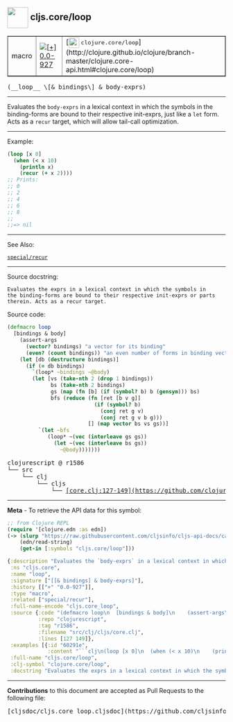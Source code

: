 ## <img width="48px" valign="middle" src="http://i.imgur.com/Hi20huC.png"> cljs.core/loop

 <table border="1">
<tr>

<td>macro</td>
<td><a href="https://github.com/cljsinfo/cljs-api-docs/tree/0.0-927"><img valign="middle" alt="[+] 0.0-927" src="https://img.shields.io/badge/+-0.0--927-lightgrey.svg"></a> </td>
<td>
[<img height="24px" valign="middle" src="http://i.imgur.com/1GjPKvB.png"> <samp>clojure.core/loop</samp>](http://clojure.github.io/clojure/branch-master/clojure.core-api.html#clojure.core/loop)
</td>
</tr>
</table>

 <samp>
(__loop__ \[& bindings\] & body-exprs)<br>
</samp>

---

Evaluates the `body-exprs` in a lexical context in which the symbols in
the binding-forms are bound to their respective init-exprs, just like a `let` form.
Acts as a `recur` target, which will allow tail-call optimization.

---

Example:

```clj
(loop [x 0]
  (when (< x 10)
    (println x)
    (recur (+ x 2))))
;; Prints:
;; 0
;; 2
;; 4
;; 6
;; 8
;;
;;=> nil
```

---

See Also:

[`special/recur`](special_recur.md)<br>

---

Source docstring:

```
Evaluates the exprs in a lexical context in which the symbols in
the binding-forms are bound to their respective init-exprs or parts
therein. Acts as a recur target.
```

Source code:

```clj
(defmacro loop
  [bindings & body]
    (assert-args
      (vector? bindings) "a vector for its binding"
      (even? (count bindings)) "an even number of forms in binding vector")
    (let [db (destructure bindings)]
      (if (= db bindings)
        `(loop* ~bindings ~@body)
        (let [vs (take-nth 2 (drop 1 bindings))
              bs (take-nth 2 bindings)
              gs (map (fn [b] (if (symbol? b) b (gensym))) bs)
              bfs (reduce (fn [ret [b v g]]
                            (if (symbol? b)
                              (conj ret g v)
                              (conj ret g v b g)))
                          [] (map vector bs vs gs))]
          `(let ~bfs
             (loop* ~(vec (interleave gs gs))
               (let ~(vec (interleave bs gs))
                 ~@body)))))))
```

 <pre>
clojurescript @ r1586
└── src
    └── clj
        └── cljs
            └── <ins>[core.clj:127-149](https://github.com/clojure/clojurescript/blob/r1586/src/clj/cljs/core.clj#L127-L149)</ins>
</pre>


---

__Meta__ - To retrieve the API data for this symbol:

```clj
;; from Clojure REPL
(require '[clojure.edn :as edn])
(-> (slurp "https://raw.githubusercontent.com/cljsinfo/cljs-api-docs/catalog/cljs-api.edn")
    (edn/read-string)
    (get-in [:symbols "cljs.core/loop"]))
```

```clj
{:description "Evaluates the `body-exprs` in a lexical context in which the symbols in\nthe binding-forms are bound to their respective init-exprs, just like a `let` form.\nActs as a `recur` target, which will allow tail-call optimization.",
 :ns "cljs.core",
 :name "loop",
 :signature ["[[& bindings] & body-exprs]"],
 :history [["+" "0.0-927"]],
 :type "macro",
 :related ["special/recur"],
 :full-name-encode "cljs.core_loop",
 :source {:code "(defmacro loop\n  [bindings & body]\n    (assert-args\n      (vector? bindings) \"a vector for its binding\"\n      (even? (count bindings)) \"an even number of forms in binding vector\")\n    (let [db (destructure bindings)]\n      (if (= db bindings)\n        `(loop* ~bindings ~@body)\n        (let [vs (take-nth 2 (drop 1 bindings))\n              bs (take-nth 2 bindings)\n              gs (map (fn [b] (if (symbol? b) b (gensym))) bs)\n              bfs (reduce (fn [ret [b v g]]\n                            (if (symbol? b)\n                              (conj ret g v)\n                              (conj ret g v b g)))\n                          [] (map vector bs vs gs))]\n          `(let ~bfs\n             (loop* ~(vec (interleave gs gs))\n               (let ~(vec (interleave bs gs))\n                 ~@body)))))))",
          :repo "clojurescript",
          :tag "r1586",
          :filename "src/clj/cljs/core.clj",
          :lines [127 149]},
 :examples [{:id "60291e",
             :content "```clj\n(loop [x 0]\n  (when (< x 10)\n    (println x)\n    (recur (+ x 2))))\n;; Prints:\n;; 0\n;; 2\n;; 4\n;; 6\n;; 8\n;;\n;;=> nil\n```"}],
 :full-name "cljs.core/loop",
 :clj-symbol "clojure.core/loop",
 :docstring "Evaluates the exprs in a lexical context in which the symbols in\nthe binding-forms are bound to their respective init-exprs or parts\ntherein. Acts as a recur target."}

```

---

__Contributions__ to this document are accepted as Pull Requests to the following file:

 <pre>
[cljsdoc/cljs.core_loop.cljsdoc](https://github.com/cljsinfo/cljs-api-docs/blob/master/cljsdoc/cljs.core_loop.cljsdoc)
</pre>

